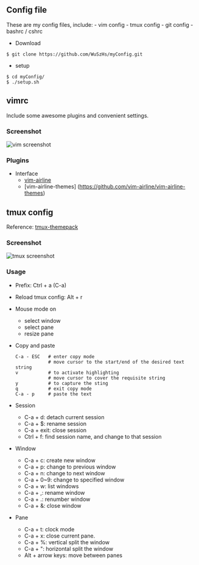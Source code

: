 ## Config file

These are my config files, include:
    - vim config
    - tmux config
    - git config
    - bashrc / cshrc

- Download  

```shell
$ git clone https://github.com/WuSzHs/myConfig.git
```

- setup

```shell
$ cd myConfig/
$ ./setup.sh
```

## vimrc

Include some awesome plugins and convenient settings.

### Screenshot

![vim screenshot](https://i.imgur.com/ZPO1bjX.png)

### Plugins

- Interface
	- [vim-airline](https://github.com/vim-airline/vim-airline)
	- [vim-airline-themes] (https://github.com/vim-airline/vim-airline-themes)

## tmux config

Reference: [tmux-themepack](https://github.com/jimeh/tmux-themepack/blob/master/powerline/default/cyan.tmuxtheme)

### Screenshot

![tmux screenshot](https://i.imgur.com/QHZYKLl.png)

### Usage

- Prefix: Ctrl + a (C-a)
- Reload tmux config: Alt + r
- Mouse mode on
	- select window
	- select pane
	- resize pane
- Copy and paste 

    ```shell
	C-a - ESC	# enter copy mode
				# move cursor to the start/end of the desired text string
	v			# to activate highlighting
				# move cursor to cover the requisite string
	y			# to capture the sting
	q			# exit copy mode
	C-a - p		# paste the text
	```

- Session
	- C-a + d: detach current session
	- C-a + $: rename session
	- C-a + exit: close session
	- Ctrl + f: find session name, and change to that session
- Window
	- C-a + c: create new window
	- C-a + p: change to previous window
	- C-a + n: change to next window
	- C-a + 0~9: change to specified window
	- C-a + w: list windows
	- C-a + ,: rename window
	- C-a + .: renumber window
	- C-a + &: close window
- Pane
	- C-a + t: clock mode
	- C-a + x: close current pane.
	- C-a + %: vertical split the window
	- C-a + ": horizontal split the window
	- Alt + arrow keys: move between panes

